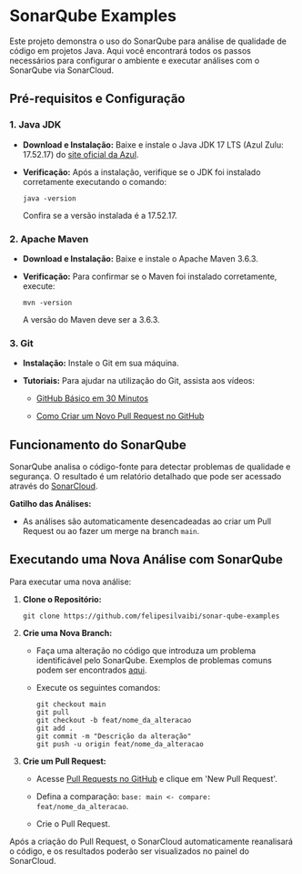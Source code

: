 # SonarQube Examples

Este projeto demonstra o uso do SonarQube para análise de qualidade de código em projetos Java. Aqui você encontrará todos os passos necessários para configurar o ambiente e executar análises com o SonarQube via SonarCloud.

## Pré-requisitos e Configuração

### 1. Java JDK

*   **Download e Instalação:** Baixe e instale o Java JDK 17 LTS (Azul Zulu: 17.52.17) do [site oficial da Azul](https://www.azul.com/downloads/?package=jdk#zulu).

*   **Verificação:** Após a instalação, verifique se o JDK foi instalado corretamente executando o comando:

    ```
    java -version

    ```

    Confira se a versão instalada é a 17.52.17.

### 2. Apache Maven

*   **Download e Instalação:** Baixe e instale o Apache Maven 3.6.3.

*   **Verificação:** Para confirmar se o Maven foi instalado corretamente, execute:

    ```
    mvn -version

    ```

    A versão do Maven deve ser a 3.6.3.

### 3. Git

*   **Instalação:** Instale o Git em sua máquina.

*   **Tutoriais:** Para ajudar na utilização do Git, assista aos vídeos:

    *   [GitHub Básico em 30 Minutos](https://www.youtube.com/watch?v=Zwv9qRyVeU4)

    *   [Como Criar um Novo Pull Request no GitHub](https://www.youtube.com/watch?v=RNbKd8cD0LI)

## Funcionamento do SonarQube

SonarQube analisa o código-fonte para detectar problemas de qualidade e segurança. O resultado é um relatório detalhado que pode ser acessado através do [SonarCloud](https://sonarcloud.io/project/overview?id=felipesilvaibi_sonar-qube-examples).

**Gatilho das Análises:**

*   As análises são automaticamente desencadeadas ao criar um Pull Request ou ao fazer um merge na branch `main`.

## Executando uma Nova Análise com SonarQube

Para executar uma nova análise:

1.  **Clone o Repositório:**

    ```
    git clone https://github.com/felipesilvaibi/sonar-qube-examples

    ```

2.  **Crie uma Nova Branch:**

    *   Faça uma alteração no código que introduza um problema identificável pelo SonarQube. Exemplos de problemas comuns podem ser encontrados [aqui](https://medium.com/javarevisited/common-occurred-sonarqube-issues-in-java-52c32545b108).

    *   Execute os seguintes comandos:

        ```
        git checkout main
        git pull
        git checkout -b feat/nome_da_alteracao
        git add .
        git commit -m "Descrição da alteração"
        git push -u origin feat/nome_da_alteracao

        ```

3.  **Crie um Pull Request:**

    *   Acesse [Pull Requests no GitHub](https://github.com/felipesilvaibi/sonar-qube-examples/pulls) e clique em 'New Pull Request'.

    *   Defina a comparação: `base: main <- compare: feat/nome_da_alteracao`.

    *   Crie o Pull Request.

Após a criação do Pull Request, o SonarCloud automaticamente reanalisará o código, e os resultados poderão ser visualizados no painel do SonarCloud.

